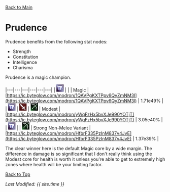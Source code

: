 [Back to Main](index.md)

# Prudence

Prudence benefits from the following stat nodes:
* Strength
* Constitution
* Intelligence
* Charisma

Prudence is a magic champion.

|---|---|---|---|---|---|
| ![Magic Icon](images\magic.png) |   |   | Magic  | [https://ic.byteglow.com/modron/1QAVPgKXTPpv6QyZmNM3l](https://ic.byteglow.com/modron/1QAVPgKXTPpv6QyZmNM3l) | 1.71e49% |
| ![Magic Icon](images\magic.png) | ![Melee Icon](images\melee.png) | ![Ranged Icon](images\ranged.png) | Modest  | [https://ic.byteglow.com/modron/yWqFzHx5bvXJe990YOTjT](https://ic.byteglow.com/modron/yWqFzHx5bvXJe990YOTjT) | 3.05e40% |
| ![Magic Icon](images\magic.png) |   | ![Ranged Icon](images\ranged.png) | Strong Non-Melee Variant | [https://ic.byteglow.com/modron/HfbrF335PzInM837v4JvE](https://ic.byteglow.com/modron/HfbrF335PzInM837v4JvE) | 1.37e39% |

The clear winner here is the default Magic core by a wide margin. The difference in damage is so significant that I don't really think using the Modest core for health is worth it unless you're able to get to extremely high zones where health will be your limiting factor.

[Back to Top](#top)

*Last Modified: {{ site.time }}*